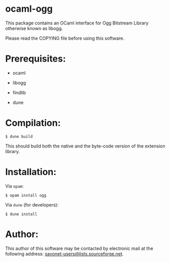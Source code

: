 ocaml-ogg
=========

This package contains an OCaml interface for 
Ogg Bitstream Library otherwise known as libogg.

Please read the COPYING file before using this software.


Prerequisites:
==============

- ocaml

- libogg

- findlib

- dune

Compilation:
============

```
$ dune build
```

This should build both the native and the byte-code version of the
extension library.

Installation:
=============

Via `opam`:

```
$ opam install ogg
```

Via `dune` (for developers):

```
$ dune install
```

Author:
=======

This author of this software may be contacted by electronic mail
at the following address: savonet-users@lists.sourceforge.net.
